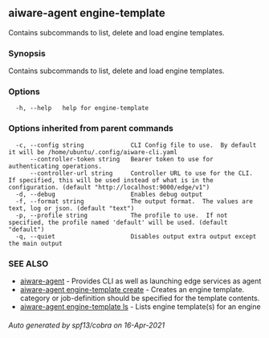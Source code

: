 ## aiware-agent engine-template

Contains subcommands to list, delete and load engine templates.

### Synopsis

Contains subcommands to list, delete and load engine templates.

### Options

```
  -h, --help   help for engine-template
```

### Options inherited from parent commands

```
  -c, --config string             CLI Config file to use.  By default it will be /home/ubuntu/.config/aiware-cli.yaml
      --controller-token string   Bearer token to use for authenticating operations.
      --controller-url string     Controller URL to use for the CLI.  If specified, this will be used instead of what is in the configuration. (default "http://localhost:9000/edge/v1")
  -d, --debug                     Enables debug output
  -f, --format string             The output format.  The values are text, log or json. (default "text")
  -p, --profile string            The profile to use.  If not specified, the profile named 'default' will be used. (default "default")
  -q, --quiet                     Disables output extra output except the main output
```

### SEE ALSO

* [aiware-agent](/cli/aiware-agent.md)	 - Provides CLI as well as launching edge services as agent
* [aiware-agent engine-template create](/cli/aiware-agent_engine-template_create.md)	 - Creates an engine template. category or job-definition should be specified for the template contents.
* [aiware-agent engine-template ls](/cli/aiware-agent_engine-template_ls.md)	 - Lists engine template(s) for an engine

###### Auto generated by spf13/cobra on 16-Apr-2021
